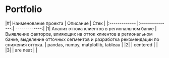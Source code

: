 # Portfolio

|#|   Наименование проекта  |   Описание  |  Стек |
|:------------- |:---------------:| -------------:|
|1| Анализ оттока клиентов в региональном банке | Выявление факторов, влияющих на отток клиентов в региональном банке, выделение отточных сегментов и разработка рекомендации по снижения оттока. | pandas, numpy, matplotlib, tableau |
|2|       | centered        |           |
|3|  | are neat        |        |
